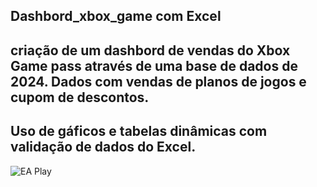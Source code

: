 ## Dashbord_xbox_game com Excel
## criação de um dashbord de vendas do Xbox Game pass através de uma base de dados de 2024. Dados com vendas de planos de jogos e cupom de descontos.
## Uso de gáficos e tabelas dinâmicas com validação de dados do Excel.


![EA Play](https://github.com/user-attachments/assets/bebe605e-1569-4e82-a962-6b9dca8ea8ec)

